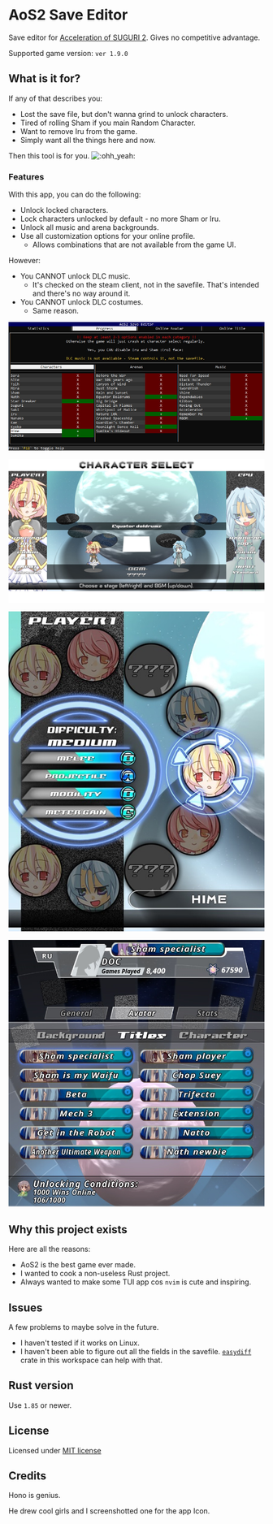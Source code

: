 # AoS2 Save Editor

Save editor for [Acceleration of SUGURI 2](https://store.steampowered.com/app/390710/Acceleration_of_SUGURI_2/).
Gives no competitive advantage.

Supported game version: `ver 1.9.0`

## What is it for?

If any of that describes you:

- Lost the save file, but don't wanna grind to unlock characters.
- Tired of rolling Sham if you main Random Character.
- Want to remove Iru from the game.
- Simply want all the things here and now.

Then this tool is for you. ![:ohh_yeah:](https://steamcommunity-a.akamaihd.net/economy/emoticon/:ohh_yeah:)

### Features

With this app, you can do the following:

- Unlock locked characters.
- Lock characters unlocked by default - no more Sham or Iru.
- Unlock all music and arena backgrounds.
- Use all customization options for your online profile.
  - Allows combinations that are not available from the game UI.

However:

- You CANNOT unlock DLC music.
  - It's checked on the steam client, not in the savefile.
    That's intended and there's no way around it.
- You CANNOT unlock DLC costumes.
  - Same reason.

![UI demo](./docs/readme/ui-demo.jpg)

![Secret Background](./docs/readme/super_secret_background.jpg)

![Only three of us left](./docs/readme/disabled_characters.jpg)

![Free Specialist Title (With Nanako)](./docs/readme/sham_specialist.jpg)

## Why this project exists

Here are all the reasons:

- AoS2 is the best game ever made.
- I wanted to cook a non-useless Rust project.
- Always wanted to make some TUI app cos `nvim` is cute and inspiring.

## Issues

A few problems to maybe solve in the future.

- I haven't tested if it works on Linux.
- I haven't been able to figure out all the fields in the savefile.
  [`easydiff`](./crates/easydiff/) crate in this workspace can help with that.

## Rust version

Use `1.85` or newer.

## License

Licensed under [MIT license](./LICENSE)

## Credits

Hono is genius.

He drew cool girls and I screenshotted one for the app Icon.
